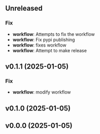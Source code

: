 ## Unreleased

### Fix

- **workflow**: Attempts to fix the workflow
- **workflow**: Fix pypi publishing
- **workflow**: fixes workflow
- **workflow**: Attempt to make release

## v0.1.1 (2025-01-05)

### Fix

- **workflow**: modify workflow

## v0.1.0 (2025-01-05)

## v0.0.0 (2025-01-05)
